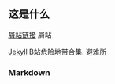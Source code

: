 ## 这是什么


[屑站链接](https://bilibili.com) 屑站

[Jekyll](https://https://ubc2.github.io/links/menu.html) B站危险地带合集.
[避难所](https://qmj0130.wodemo.net/chuangjia)
### Markdown

